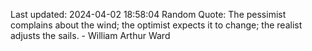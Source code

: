 Last updated: 2024-04-02 18:58:04
Random Quote: The pessimist complains about the wind; the optimist expects it to change; the realist adjusts the sails. - William Arthur Ward